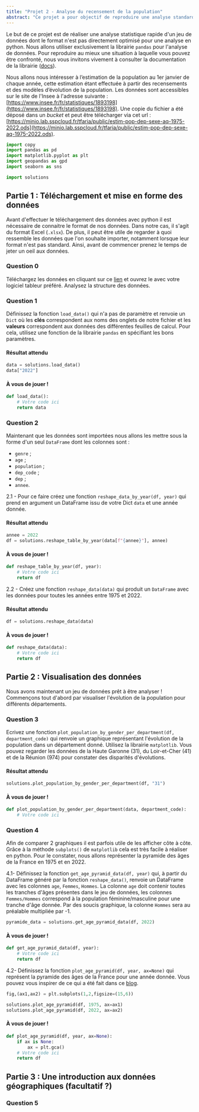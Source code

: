 ```yaml
---
title: "Projet 2 - Analyse du recensement de la population"
abstract: "Ce projet a pour objectif de reproduire une analyse standard à laquelle un statisticien peut être confronté. Il repose sur l'utilisation de la librairie pandas et des librairies de visualisation usuelles (matplotlib, seaborn)"
---
```


Le but de ce projet est de réaliser une analyse statistique rapide d'un jeu de données dont le format n'est pas directement optimisé pour une analyse en python. Nous allons utiliser exclusivement la librairie `pandas` pour l'analyse de données. Pour reproduire au mieux une situation à laquelle vous pouvez être confronté, nous vous invitons vivement à consulter la documentation de la librairie ([docs](https://pandas.pydata.org/docs/user_guide/index.html#user-guide)).


Nous allons nous intéresser à l’estimation de la population au 1er janvier de chaque année, cette estimation étant effectuée à partir des recensements et des modèles d’évolution de la population. Les données sont accessibles sur le site de l'Insee à l'adresse suivante : [https://www.insee.fr/fr/statistiques/1893198](https://www.insee.fr/fr/statistiques/1893198).
Une copie du fichier a été déposé dans un *bucket* et peut être télécharger via cet url : [https://minio.lab.sspcloud.fr/tfaria/public/estim-pop-dep-sexe-aq-1975-2022.ods](https://minio.lab.sspcloud.fr/tfaria/public/estim-pop-dep-sexe-aq-1975-2022.ods).

```python
import copy
import pandas as pd
import matplotlib.pyplot as plt
import geopandas as gpd
import seaborn as sns

import solutions
```

## Partie 1 : Téléchargement et mise en forme des données

Avant d'effectuer le téléchargement des données avec python il est nécessaire de connaitre le format de nos données. Dans notre cas, il s'agit du format Excel (`.xlsx`). De plus, il peut être utile de regarder à quoi ressemble les données que l'on souhaite importer, notamment lorsque leur format n'est pas standard. Ainsi, avant de commencer prenez le temps de jeter un oeil aux données.

### Question 0 

Téléchargez les données en cliquant sur ce [lien](https://minio.lab.sspcloud.fr/tfaria/public/estim-pop-dep-sexe-aq-1975-2022.ods) et ouvrez le avec votre logiciel tableur préféré. Analysez la structure des données.

### Question 1

Définissez la fonction `load_data()` qui n'a pas de paramètre et renvoie un `Dict` où les **clés** correspondent aux noms des onglets de notre fichier et les **valeurs** correspondent aux données des différentes feuilles de calcul. Pour cela, utilisez une fonction de la librairie `pandas` en spécifiant les bons paramètres.

#### Résultat attendu

```python
data = solutions.load_data()
data["2022"]
```

#### À vous de jouer !

```python
def load_data():
    # Votre code ici
    return data
```

### Question 2 

Maintenant que les données sont importées nous allons les mettre sous la forme d'un seul `DataFrame` dont les colonnes sont : 
- `genre` ;
- `age` ;
- `population` ;
- `dep_code` ;
- `dep` ;
- `annee`.

2.1 - Pour ce faire créez une fonction `reshape_data_by_year(df, year)` qui prend en argument un DataFrame issu de votre Dict `data` et une année donnée. 


#### Résultat attendu

```python
annee = 2022
df = solutions.reshape_table_by_year(data[f"{annee}"], annee)
```

#### À vous de jouer !

```python
def reshape_table_by_year(df, year):
    # Votre code ici
    return df
```

2.2 - Créez une fonction `reshape_data(data)` qui produit un `DataFrame` avec les données pour toutes les années entre 1975 et 2022.

#### Résultat attendu

```python
df = solutions.reshape_data(data)
```

#### À vous de jouer !

```python
def reshape_data(data):
    # Votre code ici
    return df
```

## Partie 2 : Visualisation des données

Nous avons maintenant un jeu de données prêt à être analyser ! Commençons tout d'abord par visualiser l'évolution de la population pour différents départements.

### Question 3

Ecrivez une fonction `plot_population_by_gender_per_department(df, department_code)` qui renvoie un graphique représentant l'évolution de la population dans un département donné. Utilisez la librairie `matplotlib`.
Vous pouvez regarder les données de la Haute Garonne (31), du Loir-et-Cher (41) et de la Réunion (974) pour constater des disparités d'évolutions.

#### Résultat attendu

```python
solutions.plot_population_by_gender_per_department(df, "31")
```

#### À vous de jouer !

```python
def plot_population_by_gender_per_department(data, department_code):
    # Votre code ici
```

### Question 4

Afin de comparer 2 graphiques il est parfois utile de les afficher côte à côte. Grâce à la méthode `subplots()` de `matplotlib` cela est très facile à réaliser en python. Pour le constater, nous allons représenter la pyramide des âges de la France en 1975 et en 2022.



4.1- Définissez la fonction `get_age_pyramid_data(df, year)` qui, à partir du DataFrame généré par la fonction `reshape_data()`, renvoie un DataFrame avec les colonnes `age`, `Femmes`, `Hommes`. La colonne `age` doit contenir toutes les tranches d'âges présentes dans le jeu de données, les colonnes `Femmes/Hommes` correspond à la population féminine/masculine pour une tranche d'âge donnée. Par des soucis graphique, la colonne `Hommes` sera au préalable multipliée par -1.

```python
pyramide_data = solutions.get_age_pyramid_data(df, 2022)
```

#### À vous de jouer !

```python
def get_age_pyramid_data(df, year):
    # Votre code ici
    return df
```

4.2- Définissez la fonction `plot_age_pyramid(df, year, ax=None)` qui représent la pyramide des âges de la France pour une année donnée. Vous pouvez vous inspirer de ce qui a été fait dans ce [blog](https://maciejtarsa.medium.com/plotting-a-population-pyramid-in-python-52be034968b0).

```python
fig,(ax1,ax2) = plt.subplots(1,2,figsize=(15,6))

solutions.plot_age_pyramid(df, 1975, ax=ax1)
solutions.plot_age_pyramid(df, 2022, ax=ax2)
```

#### À vous de jouer !

```python
def plot_age_pyramid(df, year, ax=None):
    if ax is None:
        ax = plt.gca()
    # Votre code ici
    return df
```

## Partie 3 : Une introduction aux données géographiques (facultatif ?)

### Question 5 
